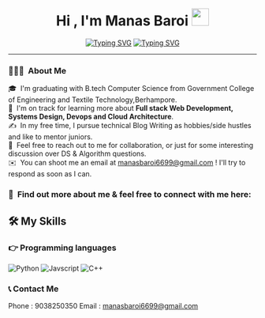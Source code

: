 
<h1 align="center">Hi , I'm Manas Baroi <img src="https://media.giphy.com/media/hvRJCLFzcasrR4ia7z/giphy.gif" width="35"></h1>
<p align="center" style="user-select: none;">
<a href="https://git.io/typing-svg"><img src="https://readme-typing-svg.herokuapp.com?font=Montez&size=50&pause=1000&color=00F726&center=true&vCenter=true&width=500&height=67&lines=I+am+a+passionate+web+developer+;(MERN)+Stack" alt="Typing SVG" /></a>
<a href="https://git.io/typing-svg"><img src="https://readme-typing-svg.herokuapp.com?font=Nabla&size=55&pause=1000&color=DE46F7&center=true&vCenter=true&width=530&height=75&lines=Ui-Ux+designer" alt="Typing SVG" /></a>
</p>
<hr/>

### 👨🏻‍💻 &nbsp;About Me


🎓 &nbsp;I'm graduating with B.tech Computer Science from Government College of Engineering and Textile Technology,Berhampore.\
🌱 &nbsp;I'm on track for learning more about <b>Full stack Web Development, Systems Design, Devops and Cloud Architecture</b>.\
✍️ &nbsp;In my free time, I pursue technical Blog Writing as hobbies/side hustles and like to mentor juniors.\
💬 &nbsp;Feel free to reach out to me for collaboration, or just for some interesting discussion over DS & Algorithm questions.\
✉️ &nbsp;You can shoot me an email at manasbaroi6699@gmail.com ! I'll try to respond as soon as I can.


### 🤝 &nbsp;Find out more about me & feel free to connect with me here:



## 🛠️ My Skills

### 👉 Programming languages

![Python](https://img.shields.io/badge/Python-3776AB?style=flat-square&logo=Python&logoColor=white)
![Javscript](https://img.shields.io/badge/JavaScript-F7DF1E?style=flat-square&logo=JavaScript&logoColor=white)
![C++](https://img.shields.io/badge/C++-013243?style=flat-square&logo=C++&logoColor=white)

### 📞 Contact Me
Phone : 9038250350
Email : manasbaroi6699@gmail.com

  

